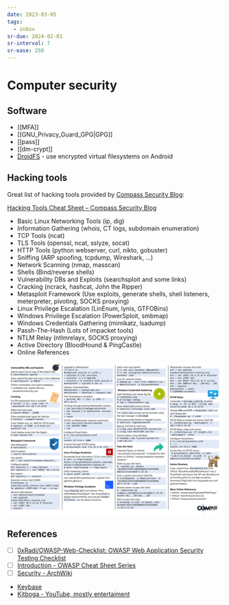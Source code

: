 ```yaml
---
date: 2023-03-05
tags:
  - inbox
sr-due: 2024-02-01
sr-interval: 7
sr-ease: 250
---
```


# Computer security

## Software

- [[MFA]]
- [[GNU_Privacy_Guard_GPG|GPG]]
- [[pass]]
- [[dm-crypt]]
- [DroidFS](https://github.com/hardcore-sushi/DroidFS) - use encrypted virtual
  filesystems on Android

## Hacking tools

Great list of hacking tools provided by [Compass Security Blog](https://blog.compass-security.com/2019/10/hacking-tools-cheat-sheet/):

[Hacking Tools Cheat Sheet – Compass Security Blog](https://blog.compass-security.com/2019/10/hacking-tools-cheat-sheet/)

- Basic Linux Networking Tools (ip, dig)
- Information Gathering (whois, CT logs, subdomain enumeration)
- TCP Tools (ncat)
- TLS Tools (openssl, ncat, sslyze, socat)
- HTTP Tools (python webserver, curl, nikto, gobuster)
- Sniffing (ARP spoofing, tcpdump, Wireshark, …)
- Network Scanning (nmap, masscan)
- Shells (Bind/reverse shells)
- Vulnerability DBs and Exploits (searchsploit and some links)
- Cracking (ncrack, hashcat, John the Ripper)
- Metasploit Framework (Use exploits, generate shells, shell listeners, meterpreter, pivoting, SOCKS proxying)
- Linux Privilege Escalation (LinEnum, lynis, GTFOBins)
- Windows Privilege Escalation (PowerSploit, smbmap)
- Windows Credentials Gathering (mimikatz, lsadump)
- Passh-The-Hash (Lots of impacket tools)
- NTLM Relay (ntlmrelayx, SOCKS proxying)
- Active Directory (BloodHound & PingCastle)
- Online References

![Hacking Tools Cheat Sheet](img/Hacking_Tools_CheatSheet.png)

## References

- [ ] [0xRadi/OWASP-Web-Checklist: OWASP Web Application Security Testing Checklist](https://github.com/0xRadi/OWASP-Web-Checklist)
- [ ] [Introduction - OWASP Cheat Sheet Series](https://cheatsheetseries.owasp.org/index.html)
- [ ] [Security - ArchWiki](https://wiki.archlinux.org/title/security)
- [Keybase](https://keybase.io/)
- [Kitboga - YouTube, mostly entertaiment](https://www.youtube.com/@KitbogaShow/videos)
